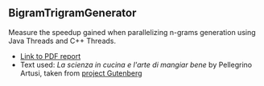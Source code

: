 ## BigramTrigramGenerator

Measure the speedup gained when parallelizing n-grams generation using Java Threads and C++ Threads.

* [Link to PDF report](/Report/PDF/relazione.pdf)
* Text used: *La scienza in cucina e l'arte di mangiar bene* by Pellegrino Artusi, taken from [project Gutenberg](https://www.gutenberg.org/ebooks/59047)